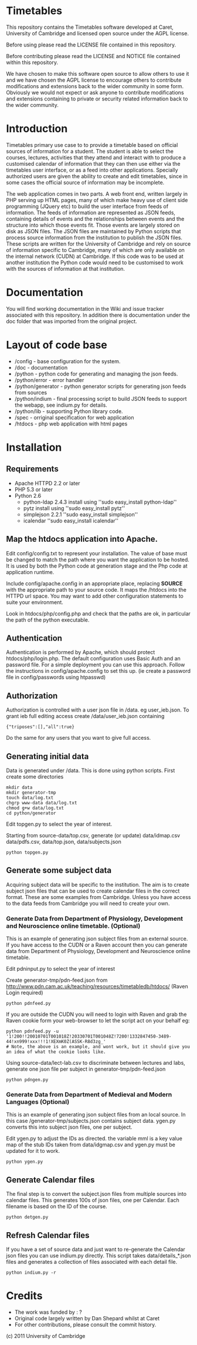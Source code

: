 # Timetables

This repository contains the Timetables software developed at Caret, University of Cambridge and licensed open source under the AGPL license. 

Before using please read the LICENSE file contained in this repository.

Before contributing please read the LICENSE and NOTICE file contained within this repository.

We have chosen to make this software open source to allow others to use it and we have chosen the AGPL license to encourage others to contribute modifications and extensions back to the wider community in some form. Obviously we would not expect or ask anyone to contribute modifications and extensions containing to private or security related information back to the wider community.

# Introduction

Timetables primary use case to to provide a timetable based on official sources of information for a student. The student is able to select the courses, lectures, activities that they attend and interact with to produce a customised calendar of information that they can then use either via the timetables user interface, or as a feed into other applications. Specially authorized users are given the ability to create and edit timetables, since in some cases the official source of information may be incomplete.

The web application comes in two parts. A web front end, written largely in PHP serving up HTML pages, many of which make heavy use of client side programming (JQuery etc) to build the user interface from feeds of information. The feeds of information are represented as JSON feeds, containing details of events and the relationships between events and the structure into which those events fit. Those events are largely stored on disk as JSON files. The JSON files are maintained by Python scripts that process source information from the institution to publish the JSON files. These scripts are written for the University of Cambridge and rely on source of information specific to Cambridge, many of which are only available on the internal network (CUDN) at Cambridge. If this code was to be used at another institution the Python code would need to be customised to work with the sources of information at that institution.


# Documentation

You will find working documentation in the Wiki and issue tracker associated with this repository. In addition there is documentation under the doc folder that was imported from the original project.

# Layout of code base

* /config - base configuration for the system.
* /doc - documentation
* /python - python code for generating and managing the json feeds.
* /python/error - error handler
* /python/generator - python generator scripts for generating json feeds from sources
* /python/indium - final processing script to build JSON feeds to support the webapp, see indium.py for details.
* /python/lib - supporting Python library code.
* /spec - orriginal specification for web application
* /htdocs - php web application with html pages


# Installation

## Requirements

* Apache HTTPD 2.2 or later
* PHP 5.3 or later
* Python 2.6
    * python-ldap 2.4.3 install using  ''sudo easy_install python-ldap''
    * pytz install using ''sudo easy_install pytz''
    * simplejson 2.2.1 ''sudo easy_install simplejson''
    * icalendar ''sudo easy_install icalendar''

## Map the htdocs application into Apache.

Edit config/config.txt to represent your installation. The value of base must be changed to match the path where you want the application to be hosted. It is used by both the Python code at generation stage and the Php code at application runtime.

Include config/apache.config in an appropriate place, replacing __SOURCE__ with the appropriate path to your source code. It maps the /htdocs into the HTTPD url space. You may want to add other configuration statements to suite your environment.

Look in htdocs/php/config.php and check that the paths are ok, in particular the path of the python executable.

## Authentication

Authentication is performed by Apache, which should protect htdocs/php/login.php. The default configuration uses Basic Auth and an password file. For a simple deployment you can use this approach. Follow the instructions in config/apache.config to set this up. (ie create a password file in config/passwords using htpasswd)

## Authorization

Authorization is controlled with a user json file in /data. eg user_ieb.json. To grant ieb full editing access create /data/user_ieb.json containing

    {"triposes":[],"all":true}

Do the same for any users that you want to give full access.


## Generating initial data

Data is generated under /data. This is done using python scripts.
First create some directories

    mkdir data
    mkdir generator-tmp
    touch data/log.txt
    chgrp www-data data/log.txt
    chmod g+w data/log.txt
    cd python/generator
    
    
Edit topgen.py to select the year of interest.    

Starting from source-data/top.csv, generate (or update) data/idmap.csv data/pdfs.csv, data/top.json, data/subjects.json

    python topgen.py


## Generate some subject data

Acquiring subject data will be specific to the institution. The aim is to create subject json files that can be used to create calendar files in the correct format. These are some examples from Cambridge. Unless you have access to the data feeds from Cambridge you will need to create your own.

### Generate Data from Department of Physiology, Development and Neuroscience online timetable. (Optional)

This is an example of generating json subject files from an external source. If you have access to the CUDN or a Raven account then you can generate data from Department of Physiology, Development and Neuroscience online timetable.

Edit pdninput.py to select the year of interest

Create generator-tmp/pdn-feed.json from http://www.pdn.cam.ac.uk/teaching/resources/timetabledb/htdocs/ (Raven Login required)

    python pdnfeed.py
    
If you are outside the CUDN you will need to login with Raven and grab the Raven cookie form your web-browser to let the script act on your behalf eg:

    python pdnfeed.py -u '1!200!!20010701T001018Z!20330701T001048Z!7200!1332847450-3489-44!xn999!xxx!!!1!XEXmK0Z(ASSK-R8d3zg_'
    # Note, the above is an example, and wont work, but it should give you an idea of what the cookie looks like.
   

Using source-data/lect-lab.csv to discriminate between lectures and labs, generate one json file per subject in generator-tmp/pdn-feed.json

    python pdngen.py

### Generate Data from Department of Medieval and Modern Languages (Optional)

This is an example of generating json subject files from an local source. In this case /generator-tmp/subjects.json contains subject data. ygen.py converts this into subject json files, one per subject.

Edit ygen.py to adjust the IDs as directed. the variable mml is a key value map of the stub IDs taken from data/idgmap.csv and ygen.py must be updated for it to work.

    python ygen.py


## Generate Calendar files

The final step is to convert the subject.json files from multiple sources into calendar files. This generates 100s of json files, one per Calendar. Each filename is based on the ID of the course.

    python detgen.py


## Refresh Calendar files

If you have a set of source data and just want to re-generate the Calendar json files you can use indium.py directly. This script takes data/details_*.json files and generates a collection of files associated with each detail file.

    python indium.py -r





# Credits

* The work was funded by : ?
* Original code largely written by Dan Shepard whilst at Caret
* For other contributions, please consult the commit history.

(c) 2011 University of Cambridge



